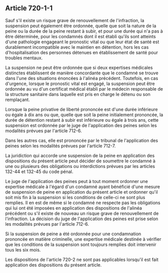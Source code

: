 Article 720-1-1
----
Sauf s'il existe un risque grave de renouvellement de l'infraction, la
suspension peut également être ordonnée, quelle que soit la nature de la peine
ou la durée de la peine restant à subir, et pour une durée qui n'a pas à être
déterminée, pour les condamnés dont il est établi qu'ils sont atteints d'une
pathologie engageant le pronostic vital ou que leur état de santé est
durablement incompatible avec le maintien en détention, hors les cas
d'hospitalisation des personnes détenues en établissement de santé pour troubles
mentaux.

La suspension ne peut être ordonnée que si deux expertises médicales distinctes
établissent de manière concordante que le condamné se trouve dans l'une des
situations énoncées à l'alinéa précédent. Toutefois, en cas d'urgence, lorsque
le pronostic vital est engagé, la suspension peut être ordonnée au vu d'un
certificat médical établi par le médecin responsable de la structure sanitaire
dans laquelle est pris en charge le détenu ou son remplaçant.

Lorsque la peine privative de liberté prononcée est d'une durée inférieure ou
égale à dix ans ou que, quelle que soit la peine initialement prononcée, la
durée de détention restant à subir est inférieure ou égale à trois ans, cette
suspension est ordonnée par le juge de l'application des peines selon les
modalités prévues par l'article 712-6.

Dans les autres cas, elle est prononcée par le tribunal de l'application des
peines selon les modalités prévues par l'article 712-7.

La juridiction qui accorde une suspension de la peine en application des
dispositions du présent article peut décider de soumettre le condamné à une ou
plusieurs des obligations ou interdictions prévues par les articles 132-44 et
132-45 du code pénal.

Le juge de l'application des peines peut à tout moment ordonner une expertise
médicale à l'égard d'un condamné ayant bénéficié d'une mesure de suspension de
peine en application du présent article et ordonner qu'il soit mis fin à la
suspension si les conditions de celle-ci ne sont plus remplies. Il en est de
même si le condamné ne respecte pas les obligations qui lui ont été imposées en
application des dispositions de l'alinéa précédent ou s'il existe de nouveau un
risque grave de renouvellement de l'infraction. La décision du juge de
l'application des peines est prise selon les modalités prévues par l'article
712-6.

Si la suspension de peine a été ordonnée pour une condamnation prononcée en
matière criminelle, une expertise médicale destinée à vérifier que les
conditions de la suspension sont toujours remplies doit intervenir tous les six
mois.

Les dispositions de l'article 720-2 ne sont pas applicables lorsqu'il est fait
application des dispositions du présent article.
